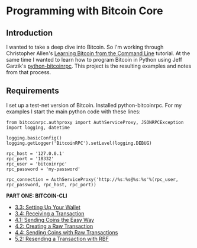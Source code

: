 # Programming with Bitcoin Core

## Introduction
I wanted to take a deep dive into Bitcoin. So I'm working through Christopher Allen's [Learning Bitcoin from the Command Line](https://github.com/ChristopherA/Learning-Bitcoin-from-the-Command-Line) tutorial. At the same time I wanted to learn how to program Bitcoin in Python using Jeff Garzik's [python-bitcoinrpc](https://github.com/jgarzik/python-bitcoinrpc). This project is the resulting examples and notes from that process.

## Requirements
I set up a test-net version of Bitcoin. Installed python-bitcoinrpc. For my examples I start the main python code with these lines:

```
from bitcoinrpc.authproxy import AuthServiceProxy, JSONRPCException
import logging, datetime

logging.basicConfig()
logging.getLogger('BitcoinRPC').setLevel(logging.DEBUG)

rpc_host = '127.0.0.1'
rpc_port = '18332'
rpc_user = 'bitcoinrpc'
rpc_password = 'my-password'

rpc_connection = AuthServiceProxy('http://%s:%s@%s:%s'%(rpc_user, rpc_password, rpc_host, rpc_port))
```

**PART ONE: BITCOIN-CLI**

* [3.3: Setting Up Your Wallet](03_3_Setting_Up_Your_Wallet.md)
* [3.4: Receiving a Transaction](03_4_Receiving_a_Transaction.md)
* [4.1: Sending Coins the Easy Way](04_1_Sending_Coins_The_Easy_Way.md)
* [4.2: Creating a Raw Transaction](04_2_Creating_a_Raw_Transaction.md)
* [4.4: Sending Coins with Raw Transactions](04_4_Sending_Coins_with_a_Raw_Transaction.md)
* [5.2: Resending a Transaction with RBF](05_2_Resending_a_Transaction_with_RBF.md)

